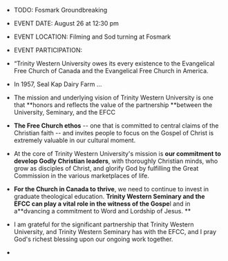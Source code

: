 - TODO: Fosmark Groundbreaking
- EVENT DATE: August 26 at 12:30 pm
- EVENT LOCATION: Filming and Sod turning at Fosmark
- EVENT PARTICIPATION:
- “Trinity Western University owes its every existence to the Evangelical Free Church of Canada and the Evangelical Free Church in America.
- In 1957, Seal Kap Dairy Farm ... 
- The mission and underlying vision of Trinity Western University is one that **honors and reflects the value of the partnership **between the University, Seminary, and the EFCC
- **The Free Church ethos** -- one that is committed to central claims of the Christian faith -- and invites people to focus on the Gospel of Christ is extremely valuable in our cultural moment. 
- At the core of Trinity Western University's mission is **our commitment to develop Godly Christian leaders**, with thoroughly Christian minds, who grow as disciples of Christ, and glorify God by fulfilling the Great Commission in the various marketplaces of life.
- **For the Church in Canada to thrive**, we need to continue to invest in graduate theological education. **Trinity Western Seminary and the EFCC can play a vital role in the witness of the Gospe**l and in a**dvancing a commitment to Word and Lordship of Jesus. **

- I am grateful for the significant partnership that Trinity Western University, and Trinity Western Seminary has with the EFCC, and I pray God's richest blessing upon our ongoing work together. 
- 
